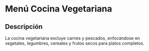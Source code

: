 # Menú Cocina Vegetariana

## Descripción

La cocina vegetariana excluye carnes y pescados, enfocándose en vegetales, legumbres, cereales y frutos secos para platos completos.